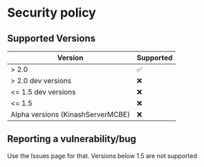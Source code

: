 # Security policy

## Supported Versions

| Version                           | Supported          |
| --------------------------------- | ------------------ |
| > 2.0                             | :white_check_mark: |
| > 2.0 dev versions                | :x:                |
| <= 1.5 dev versions               | :x:                |
| <= 1.5                            | :x:                |
| Alpha versions (KinashServerMCBE) | :x:                |

## Reporting a vulnerability/bug

Use the Issues page for that. Versions below 1.5 are not supported
